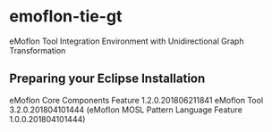 # emoflon-tie-gt
eMoflon Tool Integration Environment with Unidirectional Graph Transformation

## Preparing your Eclipse Installation
   eMoflon Core Components Feature	1.2.0.201806211841
   eMoflon Tool   3.2.0.201804101444
   (eMoflon MOSL Pattern Language Feature	1.0.0.201804101444)
   
   
